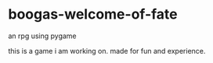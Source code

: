 # boogas-welcome-of-fate
an rpg using pygame

this is a game i am working on. made for fun and experience.
